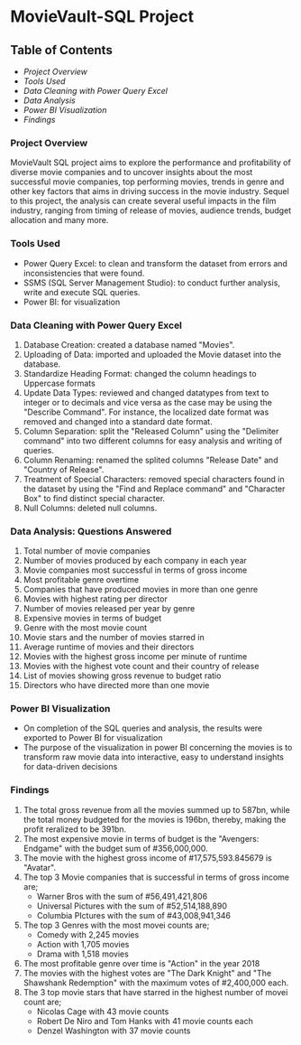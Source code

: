 # MovieVault-SQL Project
## Table of Contents

- *Project Overview*
- *Tools Used*
- *Data Cleaning with Power Query Excel*
- *Data Analysis*
- *Power BI Visualization*
- *Findings*

### Project Overview
MovieVault SQL project aims to explore the performance and profitability of diverse movie companies and to uncover insights about the most successful movie companies, top performing movies, trends in genre and other key factors that aims in driving success in the movie industry. Sequel to this project, the analysis can create several useful impacts in the film industry, ranging from timing of release of movies, audience trends, budget allocation and many more.


### Tools Used
- Power Query Excel: to clean and transform the dataset from errors and inconsistencies that were found.
- SSMS (SQL Server Management Studio): to conduct further analysis, write and execute SQL queries.
- Power BI: for visualization


### Data Cleaning with Power Query Excel
1. Database Creation: created a database named "Movies".
2. Uploading of Data: imported and uploaded the Movie dataset into the database.
3. Standardize Heading Format: changed the column headings to Uppercase formats
4. Update Data Types: reviewed and changed datatypes from text to integer or to decimals and vice versa as the case may be using the "Describe Command". For instance, the localized date format was removed and changed into a standard date format.
5. Column Separation: split the "Released Column" using the "Delimiter command" into two different columns for easy analysis and writing of queries.
6. Column Renaming: renamed the splited columns "Release Date" and "Country of Release".
7. Treatment of Special Characters: removed special characters found in the dataset by using the "Find and Replace command" and "Character Box" to find distinct special character.
8. Null Columns: deleted null columns.


### Data Analysis: Questions Answered
1. Total number of movie companies
2. Number of movies produced by each company in each year
3. Movie companies most successful in terms of gross income
4. Most profitable genre overtime
5. Companies that have produced movies in more than one genre
6. Movies with highest rating per director
7. Number of movies released per year by genre
8. Expensive movies in terms of budget
9. Genre with the most movie count
10. Movie stars and the number of movies starred in
11. Average runtime of movies and their directors
12. Movies with the highest gross income per minute of runtime
13. Movies with the highest vote count and their country of release
14. List of movies showing gross revenue to budget ratio
15. Directors who have directed more than one movie


### Power BI Visualization
- On completion of the SQL queries and analysis, the results were exported to Power BI for visualization
- The purpose of the visualization in power BI concerning the movies is to transform raw movie data into interactive, easy to understand insights for data-driven decisions


### Findings
1. The total gross revenue from all the movies summed up to 587bn, while the total money budgeted for the movies is 196bn, thereby, making the profit reralized to be 391bn.
2. The most expensive movie in terms of budget is the "Avengers: Endgame" with the budget sum of #356,000,000.
3. The movie with the highest gross income of #17,575,593.845679 is "Avatar".
4. The top 3 Movie companies that is successful in terms of gross income are;
   - Warner Bros with the sum of #56,491,421,806
   - Universal Pictures with the sum of #52,514,188,890
   - Columbia PIctures with the sum of #43,008,941,346
5. The top 3 Genres with the most movei counts are;
   - Comedy with 2,245 movies
   - Action with 1,705 movies
   - Drama with 1,518 movies
6. The most profitable genre over time is "Action" in the year 2018
7. The movies with the highest votes are "The Dark Knight" and "The Shawshank Redemption" with the maximum votes of #2,400,000 each.
8. The 3 top movie stars that have starred in the highest number of movei count are;
   - Nicolas Cage with 43 movie counts
   - Robert De Niro and Tom Hanks with 41 movie counts each
   - Denzel Washington with 37 movie counts
 
